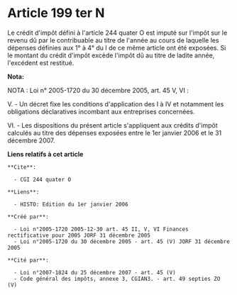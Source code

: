 # Article 199 ter N

Le crédit d'impôt défini à l'article 244 quater O est imputé sur l'impôt sur le revenu dû par le contribuable au titre de
l'année au cours de laquelle les dépenses définies aux 1° à 4° du I de ce même article ont été exposées. Si le montant du
crédit d'impôt excède l'impôt dû au titre de ladite année, l'excédent est restitué.

**Nota:**

NOTA : Loi n° 2005-1720 du 30 décembre 2005, art. 45 V, VI :

V. - Un décret fixe les conditions d'application des I à IV et notamment les obligations déclaratives incombant aux
entreprises concernées.

VI. - Les dispositions du présent article s'appliquent aux crédits d'impôt calculés au titre des dépenses exposées entre le
1er janvier 2006 et le 31 décembre 2007.

**Liens relatifs à cet article**

	**Cite**:

	  - CGI 244 quater O

	**Liens**:

	  - HISTO: Edition du 1er janvier 2006

	**Créé par**:

	  - Loi n°2005-1720 2005-12-30 art. 45 II, V, VI Finances rectificative pour 2005 JORF 31 décembre 2005
	  - Loi n°2005-1720 du 30 décembre 2005 - art. 45 (V) JORF 31 décembre 2005

	**Cité par**:

	  - Loi n°2007-1824 du 25 décembre 2007 - art. 45 (V)
	  - Code général des impôts, annexe 3, CGIAN3. - art. 49 septies ZO (V)
